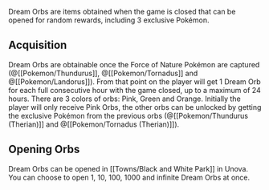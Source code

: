Dream Orbs are items obtained when the game is closed that can be opened for random rewards, including 3 exclusive Pokémon.

## Acquisition

Dream Orbs are obtainable once the Force of Nature Pokémon are captured (@[[Pokemon/Thundurus]], @[[Pokemon/Tornadus]] and @[[Pokemon/Landorus]]). From that point on the player will get 1 Dream Orb for each full consecutive hour with the game closed, up to a maximum of 24 hours.
There are 3 colors of orbs: Pink, Green and Orange. Initially the player will only receive Pink Orbs, the other orbs can be unlocked by getting the exclusive Pokémon from the previous orbs (@[[Pokemon/Thundurus (Therian)]] and  @[[Pokemon/Tornadus (Therian)]]).

## Opening Orbs

Dream Orbs can be opened in [[Towns/Black and White Park]] in Unova. You can choose to open 1, 10, 100, 1000 and infinite Dream Orbs at once.